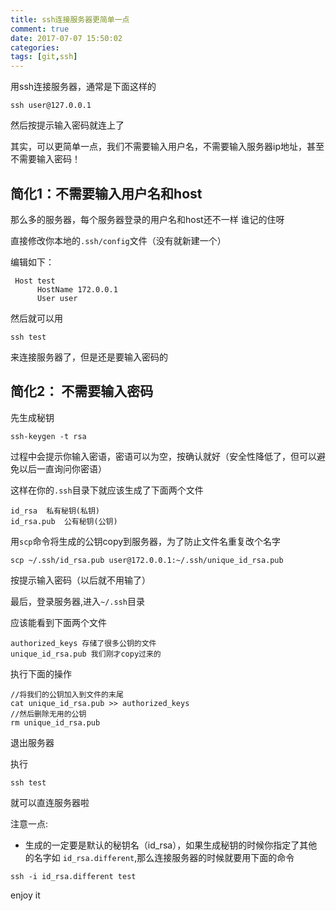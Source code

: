 ```yaml
---
title: ssh连接服务器更简单一点
comment: true
date: 2017-07-07 15:50:02
categories:
tags: [git,ssh]
---
```





用ssh连接服务器，通常是下面这样的

```
ssh user@127.0.0.1
```
然后按提示输入密码就连上了

其实，可以更简单一点，我们不需要输入用户名，不需要输入服务器ip地址，甚至不需要输入密码！

<!--more-->

## 简化1：不需要输入用户名和host
那么多的服务器，每个服务器登录的用户名和host还不一样 谁记的住呀

直接修改你本地的`.ssh/config`文件（没有就新建一个）

编辑如下：

```config
 Host test
      HostName 172.0.0.1
      User user
```
然后就可以用

```shell
ssh test
```
来连接服务器了，但是还是要输入密码的


## 简化2： 不需要输入密码

先生成秘钥

```shell
ssh-keygen -t rsa
```

过程中会提示你输入密语，密语可以为空，按确认就好（安全性降低了，但可以避免以后一直询问你密语）

这样在你的`.ssh`目录下就应该生成了下面两个文件

```shell
id_rsa  私有秘钥(私钥)
id_rsa.pub  公有秘钥(公钥)
```

用`scp`命令将生成的公钥copy到服务器，为了防止文件名重复改个名字

```shell
scp ~/.ssh/id_rsa.pub user@172.0.0.1:~/.ssh/unique_id_rsa.pub
```
按提示输入密码（以后就不用输了）

最后，登录服务器,进入`~/.ssh`目录

应该能看到下面两个文件

```shell
authorized_keys 存储了很多公钥的文件
unique_id_rsa.pub 我们刚才copy过来的
```

执行下面的操作

```shell
//将我们的公钥加入到文件的末尾
cat unique_id_rsa.pub >> authorized_keys
//然后删除无用的公钥
rm unique_id_rsa.pub
```

退出服务器

执行
```shell
ssh test
```
就可以直连服务器啦

注意一点:

- 生成的一定要是默认的秘钥名（id_rsa），如果生成秘钥的时候你指定了其他的名字如 `id_rsa.different`,那么连接服务器的时候就要用下面的命令

```shell
ssh -i id_rsa.different test
```

enjoy it



